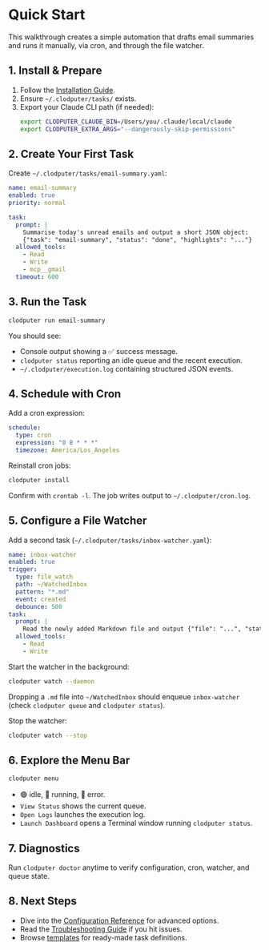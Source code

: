 # Quick Start

This walkthrough creates a simple automation that drafts email summaries and runs it manually, via cron, and through the file watcher.

## 1. Install & Prepare

1. Follow the [Installation Guide](installation.md).
2. Ensure `~/.clodputer/tasks/` exists.
3. Export your Claude CLI path (if needed):
   ```bash
   export CLODPUTER_CLAUDE_BIN=/Users/you/.claude/local/claude
   export CLODPUTER_EXTRA_ARGS="--dangerously-skip-permissions"
   ```

## 2. Create Your First Task

Create `~/.clodputer/tasks/email-summary.yaml`:

```yaml
name: email-summary
enabled: true
priority: normal

task:
  prompt: |
    Summarise today's unread emails and output a short JSON object:
    {"task": "email-summary", "status": "done", "highlights": "..."}
  allowed_tools:
    - Read
    - Write
    - mcp__gmail
  timeout: 600
```

## 3. Run the Task

```bash
clodputer run email-summary
```

You should see:

- Console output showing a ✅ success message.
- `clodputer status` reporting an idle queue and the recent execution.
- `~/.clodputer/execution.log` containing structured JSON events.

## 4. Schedule with Cron

Add a cron expression:

```yaml
schedule:
  type: cron
  expression: "0 8 * * *"
  timezone: America/Los_Angeles
```

Reinstall cron jobs:

```bash
clodputer install
```

Confirm with `crontab -l`. The job writes output to `~/.clodputer/cron.log`.

## 5. Configure a File Watcher

Add a second task (`~/.clodputer/tasks/inbox-watcher.yaml`):

```yaml
name: inbox-watcher
enabled: true
trigger:
  type: file_watch
  path: ~/WatchedInbox
  pattern: "*.md"
  event: created
  debounce: 500
task:
  prompt: |
    Read the newly added Markdown file and output {"file": "...", "status": "processed"}.
  allowed_tools:
    - Read
    - Write
```

Start the watcher in the background:

```bash
clodputer watch --daemon
```

Dropping a `.md` file into `~/WatchedInbox` should enqueue `inbox-watcher` (check `clodputer queue` and `clodputer status`).

Stop the watcher:

```bash
clodputer watch --stop
```

## 6. Explore the Menu Bar

```bash
clodputer menu
```

- 🟢 idle, 🔵 running, 🔴 error.
- `View Status` shows the current queue.
- `Open Logs` launches the execution log.
- `Launch Dashboard` opens a Terminal window running `clodputer status`.

## 7. Diagnostics

Run `clodputer doctor` anytime to verify configuration, cron, watcher, and queue state.

## 8. Next Steps

- Dive into the [Configuration Reference](configuration.md) for advanced options.
- Read the [Troubleshooting Guide](troubleshooting.md) if you hit issues.
- Browse [templates](../../templates/) for ready-made task definitions.

